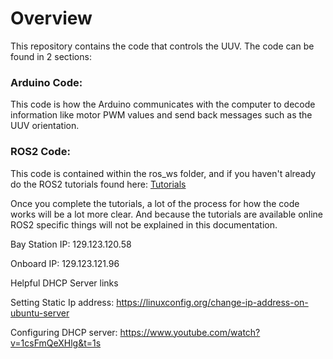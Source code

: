 # Overview

This repository contains the code that controls the UUV. The code can be found in 2 sections:

### Arduino Code:

This code is how the Arduino communicates with the computer to decode information like motor PWM values and send back messages such as the UUV orientation.



### ROS2 Code:

This code is contained within the ros_ws folder, and if you haven't already do the ROS2 tutorials found here: [Tutorials](https://docs.ros.org/en/humble/Tutorials.html)

Once you complete the tutorials, a lot of the process for how the code works will be a lot more clear. And because the tutorials are available online ROS2 specific things will not be explained in this documentation.

Bay Station IP: 129.123.120.58

Onboard IP: 129.123.121.96


Helpful DHCP Server links

Setting Static Ip address:
https://linuxconfig.org/change-ip-address-on-ubuntu-server

Configuring DHCP server:
https://www.youtube.com/watch?v=1csFmQeXHlg&t=1s
